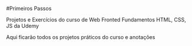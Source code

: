 #Primeiros Passos

Projetos e Exercícios do curso de Web Fronted Fundamentos HTML, CSS, JS da Udemy

Aqui ficarão todos os projetos práticos do curso e anotações